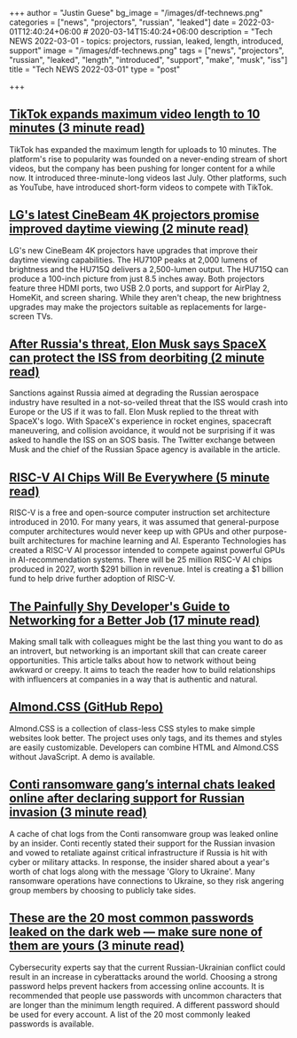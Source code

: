 +++
author = "Justin Guese"
bg_image = "/images/df-technews.png"
categories = ["news", "projectors", "russian", "leaked"]
date = 2022-03-01T12:40:24+06:00 # 2020-03-14T15:40:24+06:00
description = "Tech NEWS 2022-03-01 - topics: projectors, russian, leaked, length, introduced, support"
image = "/images/df-technews.png"
tags = ["news", "projectors", "russian", "leaked", "length", "introduced", "support", "make", "musk", "iss"]
title = "Tech NEWS 2022-03-01"
type = "post"

+++

## [TikTok expands maximum video length to 10 minutes (3 minute read)](https://www.theverge.com/2022/2/28/22954525/tiktok-maximum-video-length-10-minutes?scrolla=5eb6d68b7fedc32c19ef33b4)

TikTok has expanded the maximum length for uploads to 10 minutes. The platform's rise to popularity was founded on a never-ending stream of short videos, but the company has been pushing for longer content for a while now. It introduced three-minute-long videos last July. Other platforms, such as YouTube, have introduced short-form videos to compete with TikTok.

## [LG's latest CineBeam 4K projectors promise improved daytime viewing (2 minute read)](https://www.engadget.com/lg-4k-cinebeam-home-projectors-2022-165629481.html)

LG's new CineBeam 4K projectors have upgrades that improve their daytime viewing capabilities. The HU710P peaks at 2,000 lumens of brightness and the HU715Q delivers a 2,500-lumen output. The HU715Q can produce a 100-inch picture from just 8.5 inches away. Both projectors feature three HDMI ports, two USB 2.0 ports, and support for AirPlay 2, HomeKit, and screen sharing. While they aren't cheap, the new brightness upgrades may make the projectors suitable as replacements for large-screen TVs.

## [After Russia's threat, Elon Musk says SpaceX can protect the ISS from deorbiting (2 minute read)](https://interestingengineering.com/russia-elon-musk-spacex-protect-iss-deorbiting)

Sanctions against Russia aimed at degrading the Russian aerospace industry have resulted in a not-so-veiled threat that the ISS would crash into Europe or the US if it was to fall. Elon Musk replied to the threat with SpaceX's logo. With SpaceX's experience in rocket engines, spacecraft maneuvering, and collision avoidance, it would not be surprising if it was asked to handle the ISS on an SOS basis. The Twitter exchange between Musk and the chief of the Russian Space agency is available in the article.

## [RISC-V AI Chips Will Be Everywhere (5 minute read)](https://spectrum.ieee.org/risc-v-ai)

RISC-V is a free and open-source computer instruction set architecture introduced in 2010. For many years, it was assumed that general-purpose computer architectures would never keep up with GPUs and other purpose-built architectures for machine learning and AI. Esperanto Technologies has created a RISC-V AI processor intended to compete against powerful GPUs in AI-recommendation systems. There will be 25 million RISC-V AI chips produced in 2027, worth $291 billion in revenue. Intel is creating a $1 billion fund to help drive further adoption of RISC-V.

## [The Painfully Shy Developer's Guide to Networking for a Better Job (17 minute read)](https://www.samjulien.com/shy-dev-networking)

Making small talk with colleagues might be the last thing you want to do as an introvert, but networking is an important skill that can create career opportunities. This article talks about how to network without being awkward or creepy. It aims to teach the reader how to build relationships with influencers at companies in a way that is authentic and natural.

## [Almond.CSS (GitHub Repo)](https://github.com/alvaromontoro/almond.css)

Almond.CSS is a collection of class-less CSS styles to make simple websites look better. The project uses only tags, and its themes and styles are easily customizable. Developers can combine HTML and Almond.CSS without JavaScript. A demo is available.

## [Conti ransomware gang’s internal chats leaked online after declaring support for Russian invasion (3 minute read)](https://techcrunch.com/2022/02/28/conti-ransomware-chats-leaked/)

A cache of chat logs from the Conti ransomware group was leaked online by an insider. Conti recently stated their support for the Russian invasion and vowed to retaliate against critical infrastructure if Russia is hit with cyber or military attacks. In response, the insider shared about a year's worth of chat logs along with the message 'Glory to Ukraine'. Many ransomware operations have connections to Ukraine, so they risk angering group members by choosing to publicly take sides.

## [These are the 20 most common passwords leaked on the dark web — make sure none of them are yours (3 minute read)](https://www.cnbc.com/2022/02/27/most-common-passwords-hackers-leak-on-the-dark-web-lookout-report.html)

Cybersecurity experts say that the current Russian-Ukrainian conflict could result in an increase in cyberattacks around the world. Choosing a strong password helps prevent hackers from accessing online accounts. It is recommended that people use passwords with uncommon characters that are longer than the minimum length required. A different password should be used for every account. A list of the 20 most commonly leaked passwords is available.

